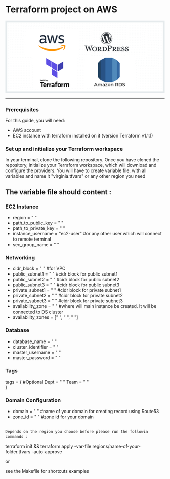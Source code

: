 # Terraform project on AWS
![Ansible](/images/terraform.png)

___

 ### Prerequisites
 For this guide, you will need:

- AWS account
- EC2 instance with terraform installed on it (version Terraform v1.1.1)

### Set up and initialize your Terraform workspace
In your terminal, clone the following repository. Once you have cloned the repository, initialize your Terraform workspace, which will download and configure the providers.
You will have to create variable file, with all variables and name it "virginia.tfvars" or any other region you need
## The variable file should content :

### EC2 Instance

- region              = " "
- path_to_public_key  = " "
- path_to_private_key = " "
- instance_username   = "ec2-user" #or any other user which will connect to remote terminal
- sec_group_name      = " "

### Networking

- cidr_block          = " " #for VPC
- public_subnet1      = " " #cidr block for public subnet1
- public_subnet2      = " " #cidr block for public subnet2
- public_subnet3      = " " #cidr block for public subnet3
- private_subnet1     = " " #cidr block for private subnet1
- private_subnet2     = " " #cidr block for private subnet2
- private_subnet3     = " " #cidr block for private subnet3
- availability_zone   = " " #where will main instance be created. It will be connected to DS cluster 
- availability_zones = [" ", " ", " "]

 ### Database

- database_name      = " "
- cluster_identifier = " "
- master_username    = " "
- master_password    = " "

### Tags

tags = { #Optional
Dept = " "
Team = " "  
}

### Domain Configuration

- domain = " " #name of your domain for creating record using Route53
- zone_id = " " #zone id for your domain 

```

Depends on the region you choose before please run the followin commands :
```
terraform init && terraform apply -var-file regions/name-of-your-folder.tfvars   -auto-approve

or 

see the Makefile for shortcuts examples
